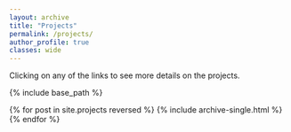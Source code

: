 ```yaml
---
layout: archive
title: "Projects"
permalink: /projects/
author_profile: true
classes: wide
---
```


Clicking on any of the links to see more details on the projects.

{% include base_path %}

{% for post in site.projects reversed %}
  {% include archive-single.html %}
{% endfor %}
